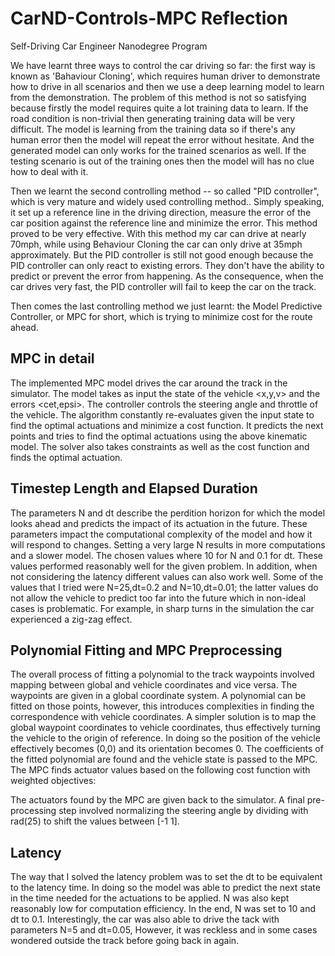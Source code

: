 # CarND-Controls-MPC Reflection
Self-Driving Car Engineer Nanodegree Program

We have learnt three ways to control the car driving so far: the first way is known as 'Bahaviour Cloning', which requires human driver to demonstrate how to drive in all scenarios and then we use a deep learning model to learn from the demonstration. The problem of this method is not so satisfying because firstly the model requires quite a lot training data to learn. If the road condition is non-trivial then generating training data will be very difficult. The model is learning from the training data so if there's any human error then the model will repeat the error without hesitate. And the generated model can only works for the trained scenarios as well. If the testing scenario is out of the training ones then the model will has no clue how to deal with it.

Then we learnt the second controlling method -- so called "PID controller", which is very mature and widely used controlling method.. Simply speaking, it set up a reference line in the driving direction, measure the error of the car position against the reference line and minimize the error. This method proved to be very effective. With this method my car can drive at nearly 70mph, while using Behaviour Cloning the car can only drive at 35mph approximately. But the PID controller is still not good enough because the PID controller can only react to existing errors. They don't have the ability to predict or prevent the error from happening. As the consequence, when the car drives very fast, the PID controller will fail to keep the car on the track.

Then comes the last controlling method we just learnt: the Model Predictive Controller, or MPC for short, which is trying to minimize cost for the route ahead.

## MPC in detail
The implemented MPC model drives the car around the track in the simulator. The model takes as input the state of the vehicle <x,y,v> and the errors <cet,epsi>. The controller controls the steering angle and throttle of the vehicle. The algorithm constantly re-evaluates given the input state to find the optimal actuations and minimize a cost function. It predicts the next points and tries to find the optimal actuations using the above kinematic model. The solver also takes constraints as well as the cost function and finds the optimal actuation.

## Timestep Length and Elapsed Duration
The parameters N and dt describe the perdition horizon for which the model looks ahead and predicts the impact of its actuation in the future. These parameters impact the computational complexity of the model and how it will respond to changes. Setting a very large N results in more computations and a slower model. The chosen values where 10 for N and 0.1 for dt. These values performed reasonably well for the given problem. In addition, when not considering the latency different values can also work well. Some of the values that I tried were N=25,dt=0.2 and N=10,dt=0.01; the latter values do not allow the vehicle to predict too far into the future which in non-ideal cases is problematic. For example, in sharp turns in the simulation the car experienced a zig-zag effect.

## Polynomial Fitting and MPC Preprocessing
The overall process of fitting a polynomial to the track waypoints involved mapping between global and vehicle coordinates and vice versa. The waypoints are given in a global coordinate system. A polynomial can be fitted on those points, however, this introduces complexities in finding the correspondence with vehicle coordinates. A simpler solution is to map the global waypoint coordinates to vehicle coordinates, thus effectively turning the vehicle to the origin of reference. In doing so the position of the vehicle effectively becomes (0,0) and its orientation becomes 0. The coefficients of the fitted polynomial are found and the vehicle state is passed to the MPC. The MPC finds actuator values based on the following cost function with weighted objectives:

The actuators found by the MPC are given back to the simulator. A final pre-processing step involved normalizing the steering angle by dividing with rad(25) to shift the values between [-1 1].

## Latency
The way that I solved the latency problem was to set the dt to be equivalent to the latency time. In doing so the model was able to predict the next state in the time needed for the actuations to be applied. N was also kept reasonably low for computation efficiency. In the end, N was set to 10 and dt to 0.1. Interestingly, the car was also able to drive the tack with parameters N=5 and dt=0.05, However, it was reckless and in some cases wondered outside the track before going back in again.
